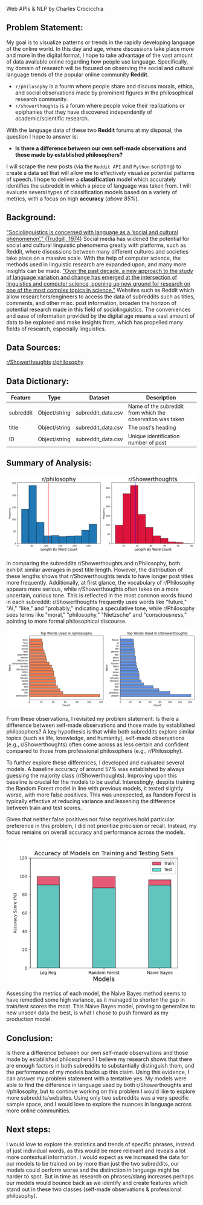 Web APIs & NLP by Charles Crocicchia

## Problem Statement:
My goal is to visualize patterns or trends in the rapidly developing language of the online world. In this day and age, where discussions take place more and more in the digital format, I hope to take advantage of the vast amount of data available online regarding how people use language. Specifically, my domain of research will be focused on observing the social and cultural language trends of the popular online community **Reddit**.

- `r/philosophy` is a fourm where people share and discuss morals, ethics, and social observations made by prominent figures in the philosophical research community.
- `r/showerthoughts` is a forum where people voice their realizations or epiphanies that they have discovered independently of academic/scientific research.

With the language data of these two **Reddit** forums at my disposal, the question I hope to answer is:
- **Is there a difference between our own self-made observations and those made by established philosophers?**

I will scrape the new posts (via the `Reddit API` and `Python` scripting) to create a data set that will allow me to effectively visualize potential patterns of speech.
I hope to deliver a **classification** model which accurately identifies the subreddit in which a piece of language was taken from. I will evaluate several types of classification models based on a variety of metrics, with a focus on high **accuracy** (*above 85%*). 


## Background:
["Sociolinguistics is concerned with language as a ‘social and cultural phenomenon’." (Trudgill, 1974)](https://www.sheffield.ac.uk/linguistics/home/all-about-linguistics/about-website/branches-linguistics/sociolinguistics)
Social media has widened the potential for social and cultural linguistic phenomema greatly with platforms, such as Reddit, where discussions between many different cultures and societies take place on a massive scale. With the help of computer science, the methods used in linguistic research are expanded upon, and many more insights can be made.
["Over the past decade, a new approach to the study of language variation and change has emerged at the intersection of linguistics and computer science, opening up new ground for research on one of the most complex topics in science."](https://www.frontiersin.org/research-topics/9580/computational-sociolinguistics)
Websites such as Reddit which allow researchers/engineers to access the data of subreddits such as titles, comments, and other misc. post information, broaden the horizon of potential research made in this field of sociolinguistics. The conveniences and ease of information provided by the digital age means a vast amount of data to be explored and make insights from, which has propelled many fields of research, especially linguistics.

## Data Sources:
[r/Showerthoughts](https://www.reddit.com/r/Showerthoughts/)
[r/philosophy](https://www.reddit.com/r/philosophy/)

## Data Dictionary:
|Feature|Type|Dataset|Description|
|---|---|---|---|
|subreddit|Object/string|subreddit_data.csv|Name of the subreddit from which the observation was taken|
|title|Object/string|subreddit_data.csv|The post's heading|
|ID|Object/string|subreddit_data.csv|Unique identification number of post|


## Summary of Analysis:

![word_count_graph](images/word_count_comparison.png)


In comparing the subreddits r/Showerthoughts and r/Philosophy, both exhibit similar averages in post title length. However, the distribution of these lengths shows that r/Showerthoughts tends to have longer post titles more frequently. Additionally, at first glance, the vocabulary of r/Philosophy appears more serious, while r/Showerthoughts often takes on a more uncertain, curious tone. This is reflected in the most common words found in each subreddit: r/Showerthoughts frequently uses words like "future," "AI," "like," and "probably," indicating a speculative tone, while r/Philosophy sees terms like "moral," "philosophy," "Nietzsche" and "consciousness," pointing to more formal philosophical discourse.


![top_words_chart](images/top_words_by_subreddit.png)

From these observations, I revisited my problem statement: Is there a difference between self-made observations and those made by established philosophers? A key hypothesis is that while both subreddits explore similar topics (such as life, knowledge, and humanity), self-made observations (e.g., r/Showerthoughts) often come across as less certain and confident compared to those from professional philosophers (e.g., r/Philosophy).

To further explore these differences, I developed and evaluated several models. A baseline accuracy of around 57% was established by always guessing the majority class (r/Showerthoughts). Improving upon this baseline is crucial for the models to be useful. Interestingly, despite training the Random Forest model in line with previous models, it tested slightly worse, with more false positives. This was unexpected, as Random Forest is typically effective at reducing variance and lessening the difference between train and test scores.

Given that neither false positives nor false negatives hold particular preference in this problem, I did not prioritize precision or recall. Instead, my focus remains on overall accuracy and performance across the models.

![model_accuracy_graph](images/model_accuracies.png)


Assessing the metrics of each model, the Naive Bayes method seems to have remedied some high variance, as it managed to shorten the gap in train/test scores the most. This Naive Bayes model, proving to generalize to new unseen data the best, is what I chose to push forward as my production model.


## Conclusion:
Is there a difference between our own self-made observations and those made by established philosophers? I believe my research shows that there are enough factors in both subreddits to substantially distinguish them, and the performance of my models backs up this claim. Using this evidence, I can answer my problem statement with a tentative yes. My models were able to find the difference in language used by both r/Showerthoughts and r/philosophy, but to continue working on this problem I would like to explore more subreddits/websites. Using only two subreddits was a very specific sample space, and I would love to explore the nuances in language across more online communities.

## Next steps:
I would love to explore the statistics and trends of specific phrases, instead of just individual words, as this would be more relevant and reveals a lot more contextual information.
I would expect as we increased the data for our models to be trained on by more than just the two subreddits, our models could perform worse and the distinction in language might be harder to spot. But in time as research on phrases/slang increases perhaps our models would bounce back as we identify and create features which stand out in these two classes (self-made observations & professional philosophy).




















